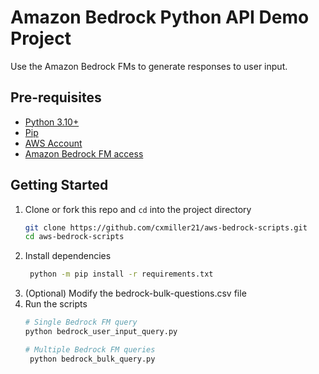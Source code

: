 # Amazon Bedrock Python API Demo Project

Use the Amazon Bedrock FMs to generate responses to user input.

## Pre-requisites

- [Python 3.10+](https://www.python.org/downloads/)
- [Pip](https://pip.pypa.io/en/stable/installing/)
- [AWS Account](https://aws.amazon.com/premiumsupport/knowledge-center/create-and-activate-aws-account/)
- [Amazon Bedrock FM access](https://docs.aws.amazon.com/bedrock/latest/userguide/getting-started.html)

## Getting Started

1. Clone or fork this repo and `cd` into the project directory
   ```bash
   git clone https://github.com/cxmiller21/aws-bedrock-scripts.git
   cd aws-bedrock-scripts
   ```
2. Install dependencies
   ```bash
    python -m pip install -r requirements.txt
    ```
3. (Optional) Modify the bedrock-bulk-questions.csv file
4. Run the scripts
   ```bash
   # Single Bedrock FM query
   python bedrock_user_input_query.py

   # Multiple Bedrock FM queries
    python bedrock_bulk_query.py
   ```
